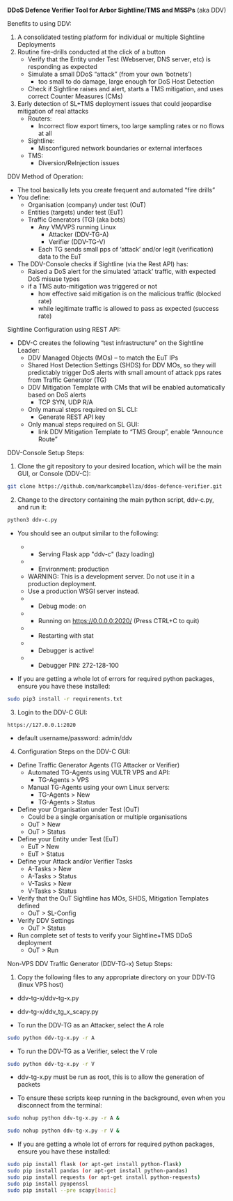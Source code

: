 **DDoS Defence Verifier Tool for Arbor Sightline/TMS and MSSPs**
(aka DDV)

Benefits to using DDV:
1. A consolidated testing platform for individual or multiple Sightline Deployments
2. Routine fire-drills conducted at the click of a button
    - Verify that the Entity under Test (Webserver, DNS server, etc) is responding as expected
    - Simulate a small DDoS “attack” (from your own ‘botnets’)
        - too small to do damage, large enough for DoS Host Detection
    - Check if Sightline raises and alert, starts a TMS mitigation, and uses correct Counter Measures (CMs)
3. Early detection of SL+TMS deployment issues that could jeopardise mitigation of real attacks
    - Routers:
        - Incorrect flow export timers, too large sampling rates or no flows at all
    - Sightline:
        - Misconfigured network boundaries or external interfaces
    - TMS:
        - Diversion/ReInjection issues


DDV Method of Operation:
 - The tool basically lets you create frequent and automated “fire drills”  
 - You define:
     - Organisation (company) under test (OuT)
     - Entities (targets) under test (EuT)
     - Traffic Generators (TG) (aka bots)
        - Any VM/VPS running Linux
            - Attacker (DDV-TG-A)
            - Verifier (DDV-TG-V)
        - Each TG sends small pps of ‘attack’ and/or legit (verification) data to the EuT
 - The DDV-Console checks if Sightline (via the Rest API) has:
     - Raised a DoS alert for the simulated ‘attack’ traffic, with expected DoS misuse types
     - if a TMS auto-mitigation was triggered or not
        - how effective said mitigation is on the malicious traffic  (blocked rate)
        - while legitimate traffic is allowed to pass as expected (success rate)


Sightline Configuration using REST API:
 - DDV-C creates the following “test infrastructure” on the Sightline Leader:
    - DDV Managed Objects (MOs) – to match the EuT IPs
    - Shared Host Detection Settings (SHDS) for DDV MOs, so they will predictably trigger DoS alerts with small amount of attack pps rates from Traffic Generator (TG)
    - DDV Mitigation Template with CMs that will be enabled automatically based on DoS alerts
        - TCP SYN, UDP R/A
    - Only manual steps required on SL CLI: 
        - Generate REST API key
    - Only manual steps required on SL GUI: 
        - link DDV Mitigation Template to “TMS Group”, enable “Announce Route”




DDV-Console Setup Steps:
1. Clone the git repository to your desired location, which will be the main GUI, or Console (DDV-C):
```bash
git clone https://github.com/markcampbellza/ddos-defence-verifier.git
 ```

2. Change to the directory containing the main python script, ddv-c.py, and run it:
```bash
python3 ddv-c.py 
```

- You should see an output similar to the following:
    -  * Serving Flask app "ddv-c" (lazy loading)
    -  * Environment: production
    -    WARNING: This is a development server. Do not use it in a production deployment.
    -    Use a production WSGI server instead.
    -  * Debug mode: on
    -  * Running on https://0.0.0.0:2020/ (Press CTRL+C to quit)
    -  * Restarting with stat
    -  * Debugger is active!
    -  * Debugger PIN: 272-128-100

- If you are getting a whole lot of errors for required python packages, ensure you have these installed:
```bash
sudo pip3 install -r requirements.txt
```

3. Login to the DDV-C GUI:
```
https://127.0.0.1:2020
```
- default username/password: admin/ddv

4. Configuration Steps on the DDV-C GUI:
 - Define Traffic Generator Agents (TG Attacker or Verifier)
    - Automated TG-Agents using VULTR VPS and API:
        - TG-Agents > VPS
    - Manual TG-Agents using your own Linux servers:
        - TG-Agents > New
        - TG-Agents > Status
 - Define your Organisation under Test (OuT)
    - Could be a single organisation or multiple organisations
    - OuT > New
    - OuT > Status
 - Define your Entity under Test (EuT)
     - EuT > New
     - EuT > Status
 - Define your Attack and/or Verifier Tasks
     - A-Tasks > New
     - A-Tasks > Status
     - V-Tasks > New
     - V-Tasks > Status
 - Verify that the OuT Sightline has MOs, SHDS, Mitigation Templates defined
    - OuT > SL-Config
 - Verify DDV Settings
    - OuT > Status
 - Run complete set of tests to verify your Sightline+TMS DDoS deployment
    - OuT > Run
    
    
  
    
Non-VPS DDV Traffic Generator (DDV-TG-x) Setup Steps:
1. Copy the following files to any appropriate directory on your DDV-TG (linux VPS host)
 - ddv-tg-x/ddv-tg-x.py
 - ddv-tg-x/ddv_tg_x_scapy.py

- To run the DDV-TG as an Attacker, select the A role

```bash
sudo python ddv-tg-x.py -r A
```

- To run the DDV-TG as a Verifier, select the V role

```bash
sudo python ddv-tg-x.py -r V
```

* ddv-tg-x.py must be run as root, this is to allow the generation of packets

- To ensure these scripts keep running in the background, even when you disconnect from the terminal:
```bash
sudo nohup python ddv-tg-x.py -r A &
```
```bash
sudo nohup python ddv-tg-x.py -r V &
```

- If you are getting a whole lot of errors for required python packages, ensure you have these installed:
```bash
sudo pip install flask (or apt-get install python-flask)
sudo pip install pandas (or apt-get install python-pandas)
sudo pip install requests (or apt-get install python-requests)
sudo pip install pyopenssl
sudo pip install --pre scapy[basic]
```
